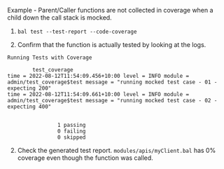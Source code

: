 Example - Parent/Caller functions are not collected in coverage when a child down the call stack is mocked.

1. `bal test --test-report --code-coverage` 

2. Confirm that the function is actually tested by looking at the logs.
```
Running Tests with Coverage

        test_coverage
time = 2022-08-12T11:54:09.456+10:00 level = INFO module = admin/test_coverage$test message = "running mocked test case - 01 - expecting 200"
time = 2022-08-12T11:54:09.661+10:00 level = INFO module = admin/test_coverage$test message = "running mocked test case - 02 - expecting 400"


                1 passing
                0 failing
                0 skipped
```

2. Check the generated test report. `modules/apis/myClient.bal` has 0% coverage even though the function was called.
